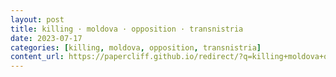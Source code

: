 ```yaml
---
layout: post
title: killing · moldova · opposition · transnistria
date: 2023-07-17
categories: [killing, moldova, opposition, transnistria]
content_url: https://papercliff.github.io/redirect/?q=killing+moldova+opposition+transnistria&tbs=cdr:1,cd_min:7/16/2023,cd_max:7/18/2023
---
```

